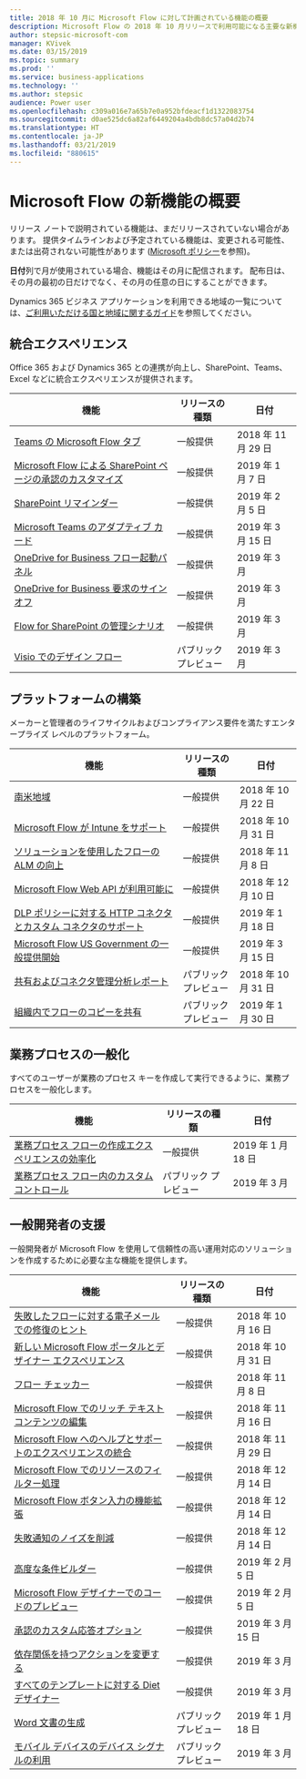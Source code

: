 ```yaml
---
title: 2018 年 10 月に Microsoft Flow に対して計画されている機能の概要
description: Microsoft Flow の 2018 年 10 月リリースで利用可能になる主要な新機能の全一覧です。
author: stepsic-microsoft-com
manager: KVivek
ms.date: 03/15/2019
ms.topic: summary
ms.prod: ''
ms.service: business-applications
ms.technology: ''
ms.author: stepsic
audience: Power user
ms.openlocfilehash: c309a016e7a65b7e0a952bfdeacf1d1322083754
ms.sourcegitcommit: d0ae525dc6a82af6449204a4bdb8dc57a04d2b74
ms.translationtype: HT
ms.contentlocale: ja-JP
ms.lasthandoff: 03/21/2019
ms.locfileid: "880615"
---
```

# <a name="summary-of-whats-new-in-microsoft-flow"></a>Microsoft Flow の新機能の概要

リリース ノートで説明されている機能は、まだリリースされていない場合があります。 提供タイムラインおよび予定されている機能は、変更される可能性、または出荷されない可能性があります ([Microsoft ポリシー](https://go.microsoft.com/fwlink/p/?linkid=2007332)を参照)。

**日付**列で月が使用されている場合、機能はその月に配信されます。 配布日は、その月の最初の日だけでなく、その月の任意の日にすることができます。

Dynamics 365 ビジネス アプリケーションを利用できる地域の一覧については、[ご利用いただける国と地域に関するガイド](https://aka.ms/dynamics_365_international_availability_deck)を参照してください。

## <a name="integrated-experiences"></a>統合エクスペリエンス

Office 365 および Dynamics 365 との連携が向上し、SharePoint、Teams、Excel などに統合エクスペリエンスが提供されます。

| 機能    | リリースの種類    | 日付    |
| ---------- | ---------- | ---------- |
| [Teams の Microsoft Flow タブ](microsoft-teams-uses-flow-as-a-bot.md) | 一般提供 |  2018 年 11 月 29 日  |
| [Microsoft Flow による SharePoint ページの承認のカスタマイズ](customize-sharepoint-content-approvals-with-flow.md) | 一般提供 |  2019 年 1 月 7 日  |
| [SharePoint リマインダー](sharepoint-remind-me.md) | 一般提供 |  2019 年 2 月 5 日  |
| [Microsoft Teams のアダプティブ カード](post-richer-messages-in-microsoft-teams.md) | 一般提供 |  2019 年 3 月 15 日  |
| [OneDrive for Business フロー起動パネル](onedrive-for-business-flow-launch-panel.md) | 一般提供 |  2019 年 3 月  |
| [OneDrive for Business 要求のサインオフ](onedrive-for-business-request-sign-off.md) | 一般提供 |  2019 年 3 月  |
| [Flow for SharePoint の管理シナリオ](flow-for-sharepoint-admin-scenarios.md) | 一般提供 |  2019 年 3 月  |
| [Visio でのデザイン フロー](design-flows-in-visio.md) | パブリック プレビュー |  2019 年 3 月  |

## <a name="building-the-platform"></a>プラットフォームの構築

メーカーと管理者のライフサイクルおよびコンプライアンス要件を満たすエンタープライズ レベルのプラットフォーム。

| 機能    | リリースの種類    | 日付    |
| ---------- | ---------- | ---------- |
| [南米地域](south-america.md) | 一般提供 |  2018 年 10 月 22 日  |
| [Microsoft Flow が Intune をサポート](microsoft-flow-supports-intune.md) | 一般提供 |  2018 年 10 月 31 日  |
| [ソリューションを使用したフローの ALM の向上](improved-alm-for-flows-with-solutions.md) | 一般提供 |  2018 年 11 月 8 日  |
| [Microsoft Flow Web API が利用可能に](flow-management-connector-sdk-and-apis.md) | 一般提供 |  2018 年 12 月 10 日  |
| [DLP ポリシーに対する HTTP コネクタとカスタム コネクタのサポート](http-and-custom-connector-support-for-dlp-policies.md) | 一般提供 |  2019 年 1 月 18 日  |
| [Microsoft Flow US Government の一般提供開始](us-government-cloud-deployment.md) | 一般提供 |  2019 年 3 月 15 日  |
| [共有およびコネクタ管理分析レポート](sharing-and-connectors-admin-analytics-reports.md) | パブリック プレビュー |  2018 年 10 月 31 日  |
| [組織内でフローのコピーを共有](share-copies-of-flows-inside-organizations.md) | パブリック プレビュー |  2019 年 1 月 30 日  |

## <a name="democratize-business-processes"></a>業務プロセスの一般化

すべてのユーザーが業務のプロセス キーを作成して実行できるように、業務プロセスを一般化します。

| 機能    | リリースの種類    | 日付    |
| ---------- | ---------- | ---------- |
| [業務プロセス フローの作成エクスペリエンスの効率化](streamlined-authoring-for-business-process-flows.md) | 一般提供 |  2019 年 1 月 18 日  |
| [業務プロセス フロー内のカスタム コントロール](custom-controls-in-business-process-flows.md) | パブリック プレビュー |  2019 年 3 月  |

## <a name="empower-citizen-developers"></a>一般開発者の支援

一般開発者が Microsoft Flow を使用して信頼性の高い運用対応のソリューションを作成するために必要な主な機能を提供します。

| 機能    | リリースの種類    | 日付    |
| ---------- | ---------- | ---------- |
| [失敗したフローに対する電子メールでの修復のヒント](repair-recommendations-sent-in-email-for-failed-flows.md) | 一般提供 |  2018 年 10 月 16 日  |
| [新しい Microsoft Flow ポータルとデザイナー エクスペリエンス](flow-designer-enhancements.md) | 一般提供 |  2018 年 10 月 31 日  |
| [フロー チェッカー](flow-checker.md) | 一般提供 |  2018 年 11 月 8 日  |
| [Microsoft Flow でのリッチ テキスト コンテンツの編集](edit-rich-text-content-in-flow.md) | 一般提供 |  2018 年 11 月 16 日  |
| [Microsoft Flow へのヘルプとサポートのエクスペリエンスの統合](flow-support-help-inside-of-the-flow-designer.md) | 一般提供 |  2018 年 11 月 29 日  |
| [Microsoft Flow でのリソースのフィルター処理](filter-resources-in-the-flow-portal.md) | 一般提供 |  2018 年 12 月 14 日  |
| [Microsoft Flow ボタン入力の機能拡張](flow-button-enhancements.md) | 一般提供 |  2018 年 12 月 14 日  |
| [失敗通知のノイズを削減](reduced-noise-of-failure-notifications.md) | 一般提供 |  2018 年 12 月 14 日  |
| [高度な条件ビルダー](advanced-condition-builder.md) | 一般提供 |  2019 年 2 月 5 日  |
| [Microsoft Flow デザイナーでのコードのプレビュー](peek-code-in-the-microsoft-flow-designer.md) | 一般提供 |  2019 年 2 月 5 日  |
| [承認のカスタム応答オプション](custom-response-options-in-approvals.md) | 一般提供 |  2019 年 3 月 15 日  |
| [依存関係を持つアクションを変更する](change-actions-that-have-dependencies.md) | 一般提供 |  2019 年 3 月  |
| [すべてのテンプレートに対する Diet デザイナー](diet-designer-for-all-templates.md) | 一般提供 |  2019 年 3 月  |
| [Word 文書の生成](word-document-generation.md) | パブリック プレビュー |  2019 年 1 月 18 日  |
| [モバイル デバイスのデバイス シグナルの利用](leverage-device-signals-on-mobile-devices.md) | パブリック プレビュー |  2019 年 3 月  |
